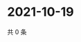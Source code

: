 # 2021-10-19

共 0 条

<!-- BEGIN -->
<!-- 最后更新时间 Tue Oct 19 2021 21:20:42 GMT+0800 (China Standard Time) -->

<!-- END -->
